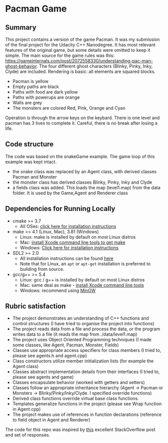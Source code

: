 # Pacman Game

## Summary
This project contains a version of the game Pacman. It was my submission of the final project for the Udacity C++ Nanodegree. It has most relevant features of the original game, but some details were omitted to keep it simple.
The main source for the game rules was this: https://gameinternals.com/post/2072558330/understanding-pac-man-ghost-behavior. The four different ghost characters (Blinky, Pinky, Inky, Clyde) are included. Rendering is basic: all elements are squared blocks. 
* Pacman is yellow
* Empty paths are black
* Paths with food are dark yellow
* Paths with powerups are orange
* Walls are grey
* The monsters are colored Red, Pink, Orange and Cyan

Operation is through the arrow keys on the keybard. There is one level and pacman has 3 lives to complete it. Careful, there is no break after losing a life.

## Code structure
The code was based on the snakeGame example. The game loop of this example was kept intact.
* the snake class was replaced by an Agent class, with derived classes Pacman and Monster
* the monster class has derived classes Blinky, Pinky, Inky and Clyde
* a fields class was added. This loads the map (level1.map) from the data folder. It is used by the Game,Agent and Renderer class

## Dependencies for Running Locally
* cmake >= 3.7
  * All OSes: [click here for installation instructions](https://cmake.org/install/)
* make >= 4.1 (Linux, Mac), 3.81 (Windows)
  * Linux: make is installed by default on most Linux distros
  * Mac: [install Xcode command line tools to get make](https://developer.apple.com/xcode/features/)
  * Windows: [Click here for installation instructions](http://gnuwin32.sourceforge.net/packages/make.htm)
* SDL2 >= 2.0
  * All installation instructions can be found [here](https://wiki.libsdl.org/Installation)
  * Note that for Linux, an `apt` or `apt-get` installation is preferred to building from source.
* gcc/g++ >= 5.4
  * Linux: gcc / g++ is installed by default on most Linux distros
  * Mac: same deal as make - [install Xcode command line tools](https://developer.apple.com/xcode/features/)
  * Windows: recommend using [MinGW](http://www.mingw.org/)

## Rubric satisfaction
* The project demonstrates an understanding of C++ functions and control structures  (I have tried to organise the project into functions)
* The project reads data from a file and process the data, or the program writes data to a file (it reads the map from ./data/level1.map)
* The project uses Object Oriented Programming techniques (I made some classes, like Agent, Pacman, Monster, Fields)
* Classes use appropriate access specifiers for class members (I tried to, please see agents.h and agent.cpp)
* Class constructors utilize member initialization lists (for example the Agent class)
* Classes abstract implementation details from their interfaces (I tried to, please see agents and game)
* Classes encapsulate behavior (worked with getters and setters)
* Classes follow an appropriate inheritance hierarchy (Agent -> Pacman or Monsters -> Blinky/Pinky/Inky/Clyde. I specified override functions)
* Derived class functions override virtual base class functions.
* Templates generalize functions in the project (please see Wrap function in Agent.cpp)
* The project makes use of references in function declarations (reference to field object in Agent and Renderer)

The code for this repo was inspired by [this](https://codereview.stackexchange.com/questions/212296/snake-game-in-c-with-sdl) excellent StackOverflow post and set of responses.




